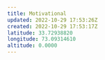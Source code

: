 ```yaml
---
title: Motivational
updated: 2022-10-29 17:53:26Z
created: 2022-10-29 17:53:17Z
latitude: 33.72938820
longitude: 73.09314610
altitude: 0.0000
---
```


